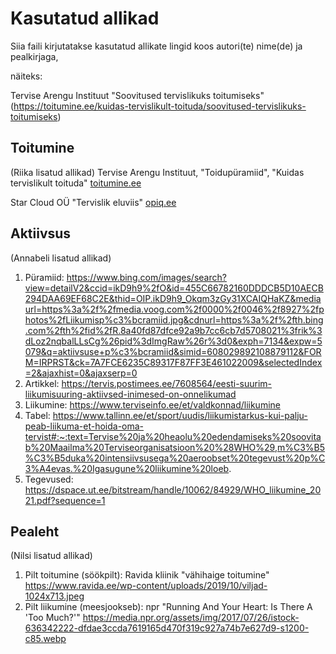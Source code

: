 # Kasutatud allikad
Siia faili kirjutatakse kasutatud allikate lingid koos autori(te) nime(de) ja pealkirjaga,

näiteks:

Tervise Arengu Instituut "Soovitused tervislikuks toitumiseks" (https://toitumine.ee/kuidas-tervislikult-toituda/soovitused-tervislikuks-toitumiseks)

## Toitumine
(Riika lisatud allikad)
Tervise Arengu Instituut, "Toidupüramiid", "Kuidas tervislikult toituda" [toitumine.ee](https://toitumine.ee/)

Star Cloud OÜ "Tervislik eluviis" [opiq.ee](https://www.opiq.ee/kit/281/chapter/15793)

## Aktiivsus
(Annabeli lisatud allikad)
1. Püramiid: https://www.bing.com/images/search?view=detailV2&ccid=ikD9h9%2fO&id=455C66782160DDDCB5D10AECB294DAA69EF68C2E&thid=OIP.ikD9h9_Okqm3zGy31XCAIQHaKZ&mediaurl=https%3a%2f%2fmedia.voog.com%2f0000%2f0046%2f8927%2fphotos%2fLiikumisp%c3%bcramiid.jpg&cdnurl=https%3a%2f%2fth.bing.com%2fth%2fid%2fR.8a40fd87dfce92a9b7cc6cb7d5708021%3frik%3dLoz2nqbalLLsCg%26pid%3dImgRaw%26r%3d0&exph=7134&expw=5079&q=aktiivsuse+p%c3%bcramiid&simid=608029892108879112&FORM=IRPRST&ck=7A7FCE6235C89317F87FF3E461022009&selectedIndex=2&ajaxhist=0&ajaxserp=0
2. Artikkel: https://tervis.postimees.ee/7608564/eesti-suurim-liikumisuuring-aktiivsed-inimesed-on-onnelikumad
3. Liikumine: https://www.terviseinfo.ee/et/valdkonnad/liikumine
4. Tabel: https://www.tallinn.ee/et/sport/uudis/liikumistarkus-kui-palju-peab-liikuma-et-hoida-oma-tervist#:~:text=Tervise%20ja%20heaolu%20edendamiseks%20soovitab%20Maailma%20Terviseorganisatsioon%20%28WHO%29,m%C3%B5%C3%B5duka%20intensiivsusega%20aeroobset%20tegevust%20p%C3%A4evas.%20Igasugune%20liikumine%20loeb.
5. Tegevused: https://dspace.ut.ee/bitstream/handle/10062/84929/WHO_liikumine_2021.pdf?sequence=1

## Pealeht
(Nilsi lisatud allikad)
1. Pilt toitumine (söökpilt):
Ravida kliinik "vähihaige toitumine"
https://www.ravida.ee/wp-content/uploads/2019/10/viljad-1024x713.jpeg
2. Pilt liikumine (meesjookseb):
npr "Running And Your Heart: Is There A 'Too Much?'" 
https://media.npr.org/assets/img/2017/07/26/istock-636342222-dfdae3ccda7619165d470f319c927a74b7e627d9-s1200-c85.webp
